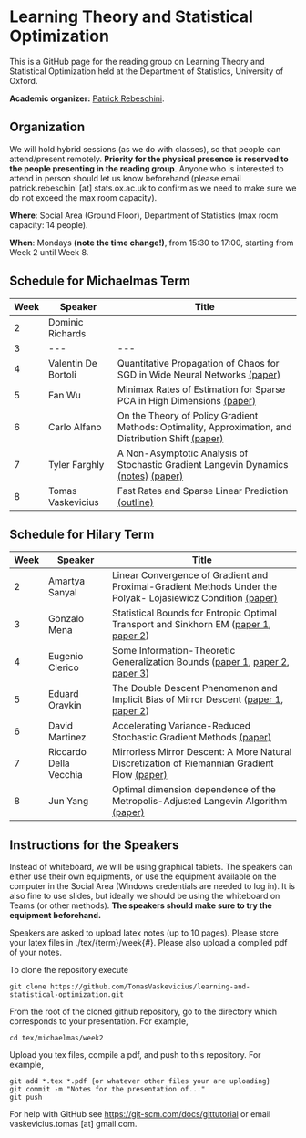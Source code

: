 # Learning Theory and Statistical Optimization

This is a GitHub page for the reading group on Learning Theory and Statistical Optimization held at the Department of Statistics, University of Oxford.

**Academic organizer:** [Patrick Rebeschini](http://www.stats.ox.ac.uk/~rebeschi/).

## Organization

We will hold hybrid sessions (as we do with classes), so that people can attend/present remotely. **Priority for the physical presence is reserved to the people presenting in the reading group**. Anyone who is interested to attend in person should let us know beforehand (please email patrick.rebeschini [at] stats.ox.ac.uk to confirm as we need to make sure we do not exceed the max room capacity).

**Where**: Social Area (Ground Floor), Department of Statistics (max room capacity: 14 people).

**When**: Mondays **(note the time change!)**, from 15:30 to 17:00, starting from Week 2 until Week 8.

## Schedule for Michaelmas Term

Week  | Speaker | Title
----- | ------- | ------
2 | Dominic Richards |
3 | --- | ---
4 | Valentin De Bortoli | Quantitative Propagation of Chaos for SGD in Wide Neural Networks [(paper)](https://arxiv.org/abs/2007.06352)
5 | Fan Wu | Minimax Rates of Estimation for Sparse PCA in High Dimensions [(paper)](https://arxiv.org/pdf/1202.0786.pdf)
6 | Carlo Alfano | On the Theory of Policy Gradient Methods: Optimality, Approximation, and Distribution Shift [(paper)](https://arxiv.org/abs/1908.00261)
7 | Tyler Farghly | A Non-Asymptotic Analysis of Stochastic Gradient Langevin Dynamics [(notes)](https://github.com/TomasVaskevicius/learning-and-statistical-optimization/blob/main/tex/michaelmas/week7/A_Non_Asymptotic_Analysis_of_SGLD.pdf) [(paper)](https://arxiv.org/abs/1702.03849)
8 | Tomas Vaskevicius | Fast Rates and Sparse Linear Prediction [(outline)](https://github.com/TomasVaskevicius/learning-and-statistical-optimization/blob/main/tex/michaelmas/week8/main.pdf)

## Schedule for Hilary Term

Week  | Speaker | Title
----- | ------- | ------
2 | Amartya Sanyal | Linear Convergence of Gradient and Proximal-Gradient Methods Under the Polyak- Lojasiewicz Condition [(paper)](https://arxiv.org/abs/1608.04636)
3 | Gonzalo Mena | Statistical Bounds for Entropic Optimal Transport and Sinkhorn EM ([paper 1](https://arxiv.org/abs/1905.11882), [paper 2](https://arxiv.org/abs/2006.16548))
4 | Eugenio Clerico | Some Information-Theoretic Generalization Bounds ([paper 1](https://arxiv.org/abs/1705.07809), [paper 2](https://arxiv.org/abs/1806.03803), [paper 3](https://www.researchgate.net/publication/330476152_Generalization_error_bounds_using_Wasserstein_distances))
5 | Eduard Oravkin | The Double Descent Phenomenon and Implicit Bias of Mirror Descent ([paper 1](https://arxiv.org/abs/1903.08560), [paper 2](https://arxiv.org/pdf/2006.10732.pdf))
6 | David Martinez | Accelerating Variance-Reduced Stochastic Gradient Methods [(paper)](https://arxiv.org/abs/1910.09494)
7 | Riccardo Della Vecchia | Mirrorless Mirror Descent: A More Natural Discretization of Riemannian Gradient Flow [(paper)](https://arxiv.org/pdf/2004.01025.pdf)
8 | Jun Yang | Optimal dimension dependence of the Metropolis-Adjusted Langevin Algorithm [(paper)](https://arxiv.org/abs/2012.12810)


## Instructions for the Speakers

Instead of whiteboard, we will be using graphical tablets. The speakers can either use their own equipments, or use the equipment available on the computer in the Social Area (Windows credentials are needed to log in). It is also fine to use slides, but ideally we should be using the whiteboard on Teams (or other methods). **The speakers should make sure to try the equipment beforehand.**

Speakers are asked to upload latex notes (up to 10 pages). Please store your latex files in ./tex/{term}/week{#}. Please also upload a compiled pdf of your notes.

To clone the repository execute
```
git clone https://github.com/TomasVaskevicius/learning-and-statistical-optimization.git
```

From the root of the cloned github repository, go to the directory which corresponds to your presentation. For example,
```
cd tex/michaelmas/week2
```

Upload you tex files, compile a pdf, and push to this repository. For example,
```
git add *.tex *.pdf {or whatever other files your are uploading}
git commit -m "Notes for the presentation of..."
git push
```

For help with GitHub see https://git-scm.com/docs/gittutorial or email vaskevicius.tomas [at] gmail.com.
